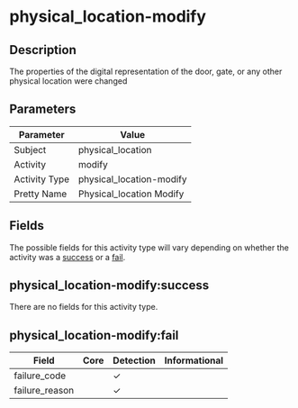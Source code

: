 physical_location-modify
========================

Description
-----------
The properties of the digital representation of the door, gate, or any other physical location were changed

Parameters
----------
| Parameter     | Value                    |
| ------------- | ------------------------ |
| Subject       | physical_location        |
| Activity      | modify                   |
| Activity Type | physical_location-modify |
| Pretty Name   | Physical_location Modify |


Fields
------

The possible fields for this activity type will vary depending on whether the activity was a [success](#physical_location-modifysuccess) or a [fail](#physical_location-modifyfail).


physical_location-modify:success
--------------------------------

There are no fields for this activity type.


physical_location-modify:fail
-----------------------------

| Field          | Core | Detection | Informational |
| -------------- | ---- | --------- | ------------- |
| failure_code   |      | &#10003;  |               |
| failure_reason |      | &#10003;  |               |